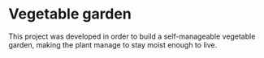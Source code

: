 # Vegetable garden
This project was developed in order to build a self-manageable vegetable garden, making the plant manage to stay moist enough to live.

